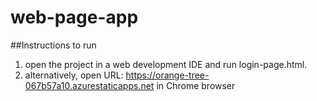 # web-page-app

##Instructions to run
1. open the project in a web development IDE and run login-page.html. 
2. alternatively, open URL: https://orange-tree-067b57a10.azurestaticapps.net in Chrome browser

